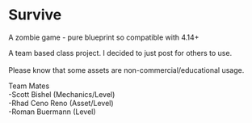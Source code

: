 # Survive
A zombie game - pure blueprint so compatible with 4.14+

A team based class project.  I decided to just post for others to use.</br>  
Please know that some assets are non-commercial/educational usage.

Team Mates</br>
-Scott Bishel (Mechanics/Level)</br>
-Rhad Ceno Reno (Asset/Level)</br>
-Roman Buermann (Level)</br>
